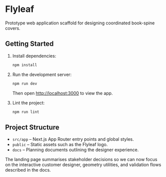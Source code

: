 # Flyleaf

Prototype web application scaffold for designing coordinated book-spine covers.

## Getting Started

1. Install dependencies:

   ```bash
   npm install
   ```

2. Run the development server:

   ```bash
   npm run dev
   ```

   Then open [http://localhost:3000](http://localhost:3000) to view the app.

3. Lint the project:

   ```bash
   npm run lint
   ```

## Project Structure

- `src/app` – Next.js App Router entry points and global styles.
- `public` – Static assets such as the Flyleaf logo.
- `docs` – Planning documents outlining the designer experience.

The landing page summarises stakeholder decisions so we can now focus on the interactive
customer designer, geometry utilities, and validation flows described in the docs.
